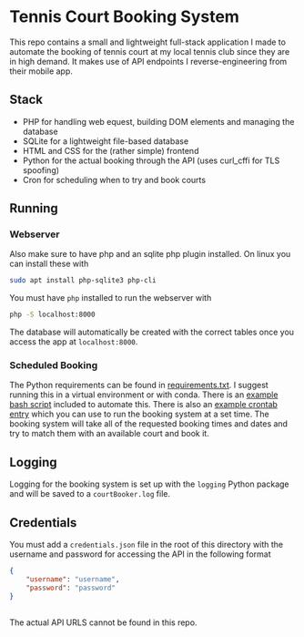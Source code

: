# Tennis Court Booking System
This repo contains a small and lightweight full-stack application I made to automate the booking of tennis court at my local tennis club since they are in high demand. It makes use of API endpoints I reverse-engineering from their mobile app.

## Stack
- PHP for handling web equest, building DOM elements and managing the database
- SQLite for a lightweight file-based database
- HTML and CSS for the (rather simple) frontend
- Python for the actual booking through the API (uses curl_cffi for TLS spoofing)
- Cron for scheduling when to try and book courts

## Running

### Webserver

Also make sure to have php and an sqlite php plugin installed. On linux you can install these with
```bash
sudo apt install php-sqlite3 php-cli
```
You must have `php` installed to run the webserver with
```bash
php -S localhost:8000
```
The database will automatically be created with the correct tables once you access the app at `localhost:8000`.

### Scheduled Booking
The Python requirements can be found in [requirements.txt](requirements.txt). I suggest running this in a virtual environment or with conda. There is an [example bash script](example_bash_script.sh) included to automate this. There is also an [example crontab entry](example_crontab) which you can use to run the booking system at a set time. The booking system will take all of the requested booking times and dates and try to match them with an available court and book it.

## Logging

Logging for the booking system is set up with the `logging` Python package and will be saved to a `courtBooker.log` file.

## Credentials

You must add a `credentials.json` file in the root of this directory with the username and password for accessing the API in the following format
```json
{
    "username": "username",
    "password": "password"
}
```

##

The actual API URLS cannot be found in this repo.
